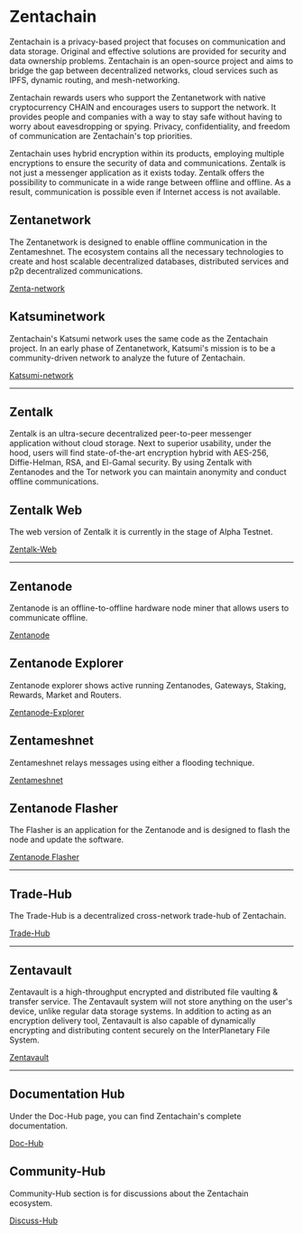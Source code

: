 # Zentachain

Zentachain is a privacy-based project that focuses on communication and data storage. Original and effective solutions are provided for security and data ownership problems. Zentachain is an open-source project and aims to bridge the gap between decentralized networks, cloud services such as IPFS, dynamic routing, and mesh-networking.

Zentachain rewards users who support the Zentanetwork with native cryptocurrency CHAIN and encourages users to support the network. It provides people and companies with a way to stay safe without having to worry about eavesdropping or spying. Privacy, confidentiality, and freedom of communication are Zentachain's top priorities.

Zentachain uses hybrid encryption within its products, employing multiple encryptions to ensure the security of data and communications. Zentalk is not just a messenger application as it exists today. Zentalk offers the possibility to communicate in a wide range between offline and offline. As a result, communication is possible even if Internet access is not available.

## Zentanetwork

The Zentanetwork is designed to enable offline communication in the Zentameshnet. The ecosystem contains all the necessary technologies to create and host scalable decentralized databases, distributed services and p2p decentralized communications.

[Zenta-network](https://docs.zentachain.io/zentanetwork)

## Katsuminetwork

Zentachain's Katsumi network uses the same code as the Zentachain project. In an early phase of Zentanetwork, Katsumi's mission is to be a community-driven network to analyze the future of Zentachain.

[Katsumi-network](https://docs.zentachain.io/katsuminetwork)

---

## Zentalk

Zentalk is an ultra-secure decentralized peer-to-peer messenger application without cloud storage. Next to superior usability, under the hood, users will find state-of-the-art encryption hybrid with AES-256, Diffie-Helman, RSA, and El-Gamal security. By using Zentalk with Zentanodes and the Tor network you can maintain anonymity and conduct offline communications.

## Zentalk Web

The web version of Zentalk it is currently in the stage of Alpha Testnet.

[Zentalk-Web](https://zentalk.chat)

---

## Zentanode

Zentanode is an offline-to-offline hardware node miner that allows users to communicate offline.

[Zentanode](https://github.com/ZentaChain/Zentanode)

## Zentanode Explorer

Zentanode explorer shows active running Zentanodes, Gateways, Staking, Rewards, Market and Routers.

[Zentanode-Explorer](https://zentachain.io/explorer)

## Zentameshnet

Zentameshnet relays messages using either a flooding technique.

[Zentameshnet](https://docs.zentachain.io/Overview/introduction)

## Zentanode Flasher

The Flasher is an application for the Zentanode and is designed to flash the node and update the software.

[Zentanode Flasher](https://github.com/ZentaChain/Zentanode-Flasher)

---

## Trade-Hub

The Trade-Hub is a decentralized cross-network trade-hub of Zentachain.

[Trade-Hub](https://trade.zentachain.io)

---

## Zentavault

Zentavault is a high-throughput encrypted and distributed file vaulting & transfer service. The Zentavault system will not store anything on the user's device, unlike regular data storage systems. In addition to acting as an encryption delivery tool, Zentavault is also capable of dynamically encrypting and distributing content securely on the InterPlanetary File System.

[Zentavault](https://github.com/ZentaChain/Zentavault)

---
 
## Documentation Hub

Under the Doc-Hub page, you can find Zentachain's complete documentation.

[Doc-Hub](https://docs.zentachain.io)

## Community-Hub

Community-Hub section is for discussions about the Zentachain ecosystem.

[Discuss-Hub]()
